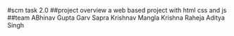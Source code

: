 #scm task 2.0
##project overview
a web based project with html css and js
##team
ABhinav Gupta
Garv Sapra
Krishnav Mangla
Krishna Raheja
Aditya Singh

